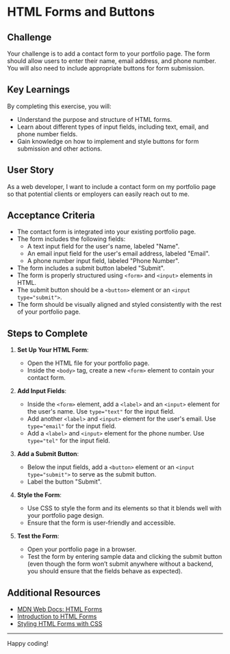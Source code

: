 # HTML Forms and Buttons

## Challenge

Your challenge is to add a contact form to your portfolio page. The form should allow users to enter their name, email address, and phone number. You will also need to include appropriate buttons for form submission.

## Key Learnings

By completing this exercise, you will:

- Understand the purpose and structure of HTML forms.
- Learn about different types of input fields, including text, email, and phone number fields.
- Gain knowledge on how to implement and style buttons for form submission and other actions.

## User Story

As a web developer, I want to include a contact form on my portfolio page so that potential clients or employers can easily reach out to me.

## Acceptance Criteria

- The contact form is integrated into your existing portfolio page.
- The form includes the following fields:
  - A text input field for the user's name, labeled "Name".
  - An email input field for the user's email address, labeled "Email".
  - A phone number input field, labeled "Phone Number".
- The form includes a submit button labeled "Submit".
- The form is properly structured using `<form>` and `<input>` elements in HTML.
- The submit button should be a `<button>` element or an `<input type="submit">`.
- The form should be visually aligned and styled consistently with the rest of your portfolio page.

## Steps to Complete

1. **Set Up Your HTML Form**:

   - Open the HTML file for your portfolio page.
   - Inside the `<body>` tag, create a new `<form>` element to contain your contact form.

2. **Add Input Fields**:

   - Inside the `<form>` element, add a `<label>` and an `<input>` element for the user's name. Use `type="text"` for the input field.
   - Add another `<label>` and `<input>` element for the user's email. Use `type="email"` for the input field.
   - Add a `<label>` and `<input>` element for the phone number. Use `type="tel"` for the input field.

3. **Add a Submit Button**:

   - Below the input fields, add a `<button>` element or an `<input type="submit">` to serve as the submit button.
   - Label the button "Submit".

4. **Style the Form**:

   - Use CSS to style the form and its elements so that it blends well with your portfolio page design.
   - Ensure that the form is user-friendly and accessible.

5. **Test the Form**:
   - Open your portfolio page in a browser.
   - Test the form by entering sample data and clicking the submit button (even though the form won’t submit anywhere without a backend, you should ensure that the fields behave as expected).

## Additional Resources

- [MDN Web Docs: HTML Forms](https://developer.mozilla.org/en-US/docs/Learn/Forms)
- [Introduction to HTML Forms](https://www.w3schools.com/html/html_forms.asp)
- [Styling HTML Forms with CSS](https://css-tricks.com/almanac/selectors/a/attribute/)

---

Happy coding!
